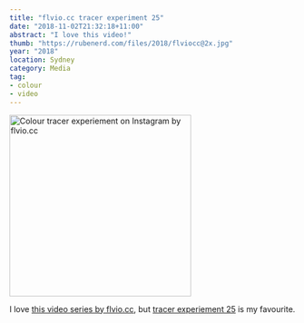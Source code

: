 ```yaml
---
title: "flvio.cc tracer experiment 25"
date: "2018-11-02T21:32:18+11:00"
abstract: "I love this video!"
thumb: "https://rubenerd.com/files/2018/flviocc@2x.jpg"
year: "2018"
location: Sydney
category: Media
tag:
- colour
- video
---
```

<p><a title="Colour tracer experiement on Instagram by flvio.cc" href="https://www.instagram.com/p/Bk6ks_Jg-kU/"><img src="https://rubenerd.com/files/2018/flviocc@1x.jpg" srcset="https://rubenerd.com/files/2018/flviocc@1x.jpg 1x, https://rubenerd.com/files/2018/flviocc@2x.jpg 2x" alt="Colour tracer experiement on Instagram by flvio.cc" style="width:320px; height:320px;" /></a></p>

I love [this video series by flvio.cc], but [tracer experiement 25] is my favourite.

[this video series by flvio.cc]: https://www.instagram.com/flvio.cc/
[tracer experiement 25]: https://www.instagram.com/p/Bk6ks_Jg-kU/

